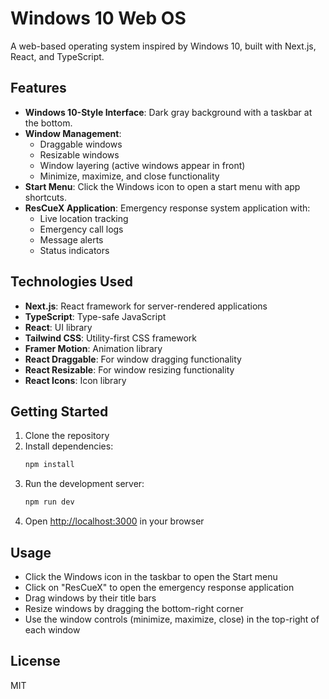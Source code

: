 # Windows 10 Web OS

A web-based operating system inspired by Windows 10, built with Next.js, React, and TypeScript.

## Features

- **Windows 10-Style Interface**: Dark gray background with a taskbar at the bottom.
- **Window Management**:
  - Draggable windows
  - Resizable windows
  - Window layering (active windows appear in front)
  - Minimize, maximize, and close functionality
- **Start Menu**: Click the Windows icon to open a start menu with app shortcuts.
- **ResCueX Application**: Emergency response system application with:
  - Live location tracking
  - Emergency call logs
  - Message alerts
  - Status indicators

## Technologies Used

- **Next.js**: React framework for server-rendered applications
- **TypeScript**: Type-safe JavaScript
- **React**: UI library
- **Tailwind CSS**: Utility-first CSS framework
- **Framer Motion**: Animation library
- **React Draggable**: For window dragging functionality
- **React Resizable**: For window resizing functionality
- **React Icons**: Icon library

## Getting Started

1. Clone the repository
2. Install dependencies:
   ```bash
   npm install
   ```
3. Run the development server:
   ```bash
   npm run dev
   ```
4. Open [http://localhost:3000](http://localhost:3000) in your browser

## Usage

- Click the Windows icon in the taskbar to open the Start menu
- Click on "ResCueX" to open the emergency response application
- Drag windows by their title bars
- Resize windows by dragging the bottom-right corner
- Use the window controls (minimize, maximize, close) in the top-right of each window

## License

MIT
